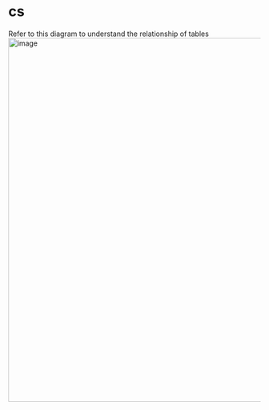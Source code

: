 # cs
Refer to this diagram to understand the relationship of tables
<img width="727" alt="image" src="https://user-images.githubusercontent.com/96545690/166803611-856de4a0-e462-461f-9bc4-5788e02d2777.png">

